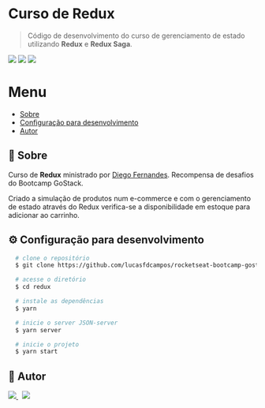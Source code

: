 # Curso de Redux
> Código de desenvolvimento do curso de gerenciamento de estado utilizando **Redux** e **Redux Saga**.

<p>
  <img src="https://img.shields.io/badge/-HTML5-E34F26?style=for-the-badge&logo=html5&logoColor=white" />

  <img src="https://img.shields.io/badge/-Redux-764ABC?style=for-the-badge&logo=redux" />  

  <a href="https://rocketseat.com.br">
      <img src="https://img.shields.io/badge/from-rocketseat-blueviolet?style=for-the-badge" />
  </a>
<p>

# Menu
- [Sobre](#pushpin-sobre)
- [Configuração para desenvolvimento](#gear-configuração-para-desenvolvimento)
- [Autor](#memo-autor)


## :pushpin: Sobre
Curso de **Redux** ministrado por [Diego Fernandes](https://github.com/diego3g). Recompensa de desafios do Bootcamp GoStack.
<p>Criado a simulação de produtos num e-commerce e com o gerenciamento de estado através do Redux verifica-se a disponibilidade em estoque para adicionar ao carrinho.</p>


## :gear: Configuração para desenvolvimento

```bash
  # clone o repositório
  $ git clone https://github.com/lucasfdcampos/rocketseat-bootcamp-gostack-bonus-cursos.git

  # acesse o diretório
  $ cd redux

  # instale as dependências
  $ yarn 

  # inicie o server JSON-server
  $ yarn server

  # inicie o projeto
  $ yarn start
```

## :memo: Autor
<a href="https://github.com/lucasfdcampos">
    <img src="https://img.shields.io/badge/-Lucas%20Campos-000000?style=for-the-badge&logo=GitHub&logoColor=#000000" />
</a>
&nbsp
<a href="https://linkedin.com/in/lucasfdcampos"><img src="https://img.shields.io/badge/linkedin-0077B5.svg?style=for-the-badge&logo=linkedin&logoColor=white">
</a>